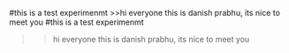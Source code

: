 #this is a test experimenmt >>hi everyone this is danish prabhu, its nice to meet you
#this is a test experimenmt
 >>hi everyone this is danish prabhu, its nice to meet you
